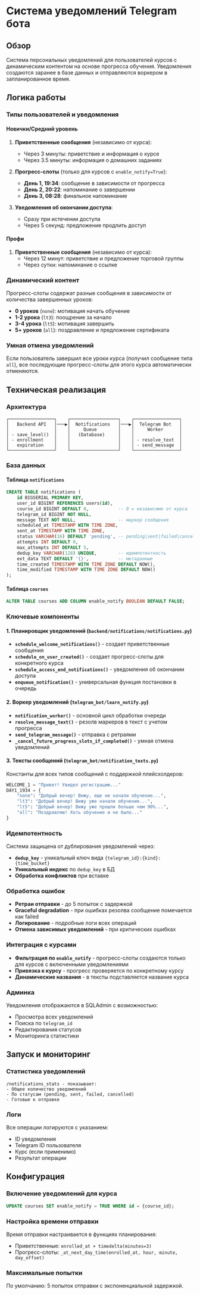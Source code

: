 # Система уведомлений Telegram бота

## Обзор

Система персональных уведомлений для пользователей курсов с динамическим контентом на основе прогресса обучения. Уведомления создаются заранее в базе данных и отправляются воркером в запланированное время.

## Логика работы

### Типы пользователей и уведомления

#### Новички/Средний уровень
1. **Приветственные сообщения** (независимо от курса):
   - Через 3 минуты: приветствие и информация о курсе
   - Через 3.5 минуты: информация о домашних заданиях

2. **Прогресс-слоты** (только для курсов с `enable_notify=True`):
   - **День 1, 19:34**: сообщение в зависимости от прогресса
   - **День 2, 20:22**: напоминание о завершении
   - **День 3, 08:28**: финальное напоминание

3. **Уведомления об окончании доступа**:
   - Сразу при истечении доступа
   - Через 5 секунд: предложение продлить доступ

#### Профи
1. **Приветственные сообщения** (независимо от курса):
   - Через 12 минут: приветствие и предложение торговой группы
   - Через сутки: напоминание о ссылке

### Динамический контент

Прогресс-слоты содержат разные сообщения в зависимости от количества завершенных уроков:

- **0 уроков** (`none`): мотивация начать обучение
- **1-2 урока** (`lt3`): поощрение за начало
- **3-4 урока** (`lt5`): мотивация завершить
- **5+ уроков** (`all`): поздравление и предложение сертификата

### Умная отмена уведомлений

Если пользователь завершил все уроки курса (получил сообщение типа `all`), все последующие прогресс-слоты для этого курса автоматически отменяются.

## Техническая реализация

### Архитектура

```
┌─────────────────┐    ┌──────────────────┐    ┌─────────────────┐
│   Backend API   │───▶│  Notifications   │───▶│  Telegram Bot   │
│                 │    │     Queue        │    │     Worker      │
│ - save_level()  │    │   (Database)     │    │                 │
│ - enrollment    │    │                  │    │ - resolve_text  │
│   expiration    │    │                  │    │ - send_message  │
└─────────────────┘    └──────────────────┘    └─────────────────┘
```

### База данных

#### Таблица `notifications`
```sql
CREATE TABLE notifications (
    id BIGSERIAL PRIMARY KEY,
    user_id BIGINT REFERENCES users(id),
    course_id BIGINT DEFAULT 0,           -- 0 = независимо от курса
    telegram_id BIGINT NOT NULL,
    message TEXT NOT NULL,                -- маркер сообщения
    scheduled_at TIMESTAMP WITH TIME ZONE,
    sent_at TIMESTAMP WITH TIME ZONE,
    status VARCHAR(16) DEFAULT 'pending', -- pending|sent|failed|cancelled
    attempts INT DEFAULT 0,
    max_attempts INT DEFAULT 5,
    dedup_key VARCHAR(128) UNIQUE,        -- идемпотентность
    ext_data TEXT DEFAULT '{}',           -- метаданные
    time_created TIMESTAMP WITH TIME ZONE DEFAULT NOW(),
    time_modified TIMESTAMP WITH TIME ZONE DEFAULT NOW()
);
```

#### Таблица `courses`
```sql
ALTER TABLE courses ADD COLUMN enable_notify BOOLEAN DEFAULT FALSE;
```

### Ключевые компоненты

#### 1. Планировщик уведомлений (`backend/notifications/notifications.py`)

- **`schedule_welcome_notifications()`** - создает приветственные сообщения
- **`schedule_on_user_created()`** - создает прогресс-слоты для конкретного курса
- **`schedule_access_end_notifications()`** - уведомления об окончании доступа
- **`enqueue_notification()`** - универсальная функция постановки в очередь

#### 2. Воркер уведомлений (`telegram_bot/learn_notify.py`)

- **`notification_worker()`** - основной цикл обработки очереди
- **`resolve_message_text()`** - резолв маркеров в текст с учетом прогресса
- **`send_telegram_message()`** - отправка с ретраями
- **`_cancel_future_progress_slots_if_completed()`** - умная отмена уведомлений

#### 3. Тексты сообщений (`telegram_bot/notification_texts.py`)

Константы для всех типов сообщений с поддержкой плейсхолдеров:
```python
WELCOME_1 = "Привет! Увидел регистрацию..."
DAY1_1934 = {
    "none": "Добрый вечер! Вижу, еще не начали обучение...",
    "lt3": "Добрый вечер! Вижу уже начали обучение...",
    "lt5": "Добрый вечер! Вижу уже прошли больше чем 90%...",
    "all": "Поздравляю! Хоть обучение и не было..."
}
```

### Идемпотентность

Система защищена от дублирования уведомлений через:
- **`dedup_key`** - уникальный ключ вида `{telegram_id}:{kind}:{time_bucket}`
- **Уникальный индекс** по `dedup_key` в БД
- **Обработка конфликтов** при вставке

### Обработка ошибок

- **Ретраи отправки** - до 5 попыток с задержкой
- **Graceful degradation** - при ошибках резолва сообщение помечается как failed
- **Логирование** - подробные логи всех операций
- **Отмена зависимых уведомлений** - при критических ошибках

### Интеграция с курсами

- **Фильтрация по `enable_notify`** - прогресс-слоты создаются только для курсов с включенными уведомлениями
- **Привязка к курсу** - прогресс проверяется по конкретному курсу
- **Динамические названия** - в тексты подставляется название курса

### Админка

Уведомления отображаются в SQLAdmin с возможностью:
- Просмотра всех уведомлений
- Поиска по `telegram_id`
- Редактирования статусов
- Мониторинга статистики

## Запуск и мониторинг

### Статистика уведомлений
```
/notifications_stats - показывает:
- Общее количество уведомлений
- По статусам (pending, sent, failed, cancelled)
- Готовые к отправке
```

### Логи
Все операции логируются с указанием:
- ID уведомления
- Telegram ID пользователя
- Курс (если применимо)
- Результат операции

## Конфигурация

### Включение уведомлений для курса
```sql
UPDATE courses SET enable_notify = TRUE WHERE id = {course_id};
```

### Настройка времени отправки
Время отправки настраивается в функциях планирования:
- Приветственные: `enrolled_at + timedelta(minutes=3)`
- Прогресс-слоты: `_at_next_day_time(enrolled_at, hour, minute, day_offset)`

### Максимальные попытки
По умолчанию: 5 попыток отправки с экспоненциальной задержкой.
